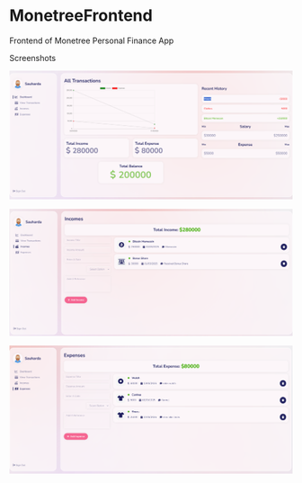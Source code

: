 # MonetreeFrontend
Frontend of Monetree Personal Finance App


Screenshots

![alt text](image.png)

![alt text](image-1.png)

![alt text](image-2.png)


